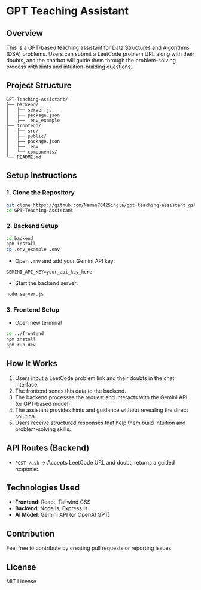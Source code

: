 # GPT Teaching Assistant

## Overview
This is a GPT-based teaching assistant for Data Structures and Algorithms (DSA) problems. Users can submit a LeetCode problem URL along with their doubts, and the chatbot will guide them through the problem-solving process with hints and intuition-building questions.

## Project Structure
```
GPT-Teaching-Assistant/
├── backend/
│   ├── server.js
│   ├── package.json
│   ├── .env_example
├── frontend/
│   ├── src/
│   ├── public/
│   ├── package.json
│   ├── .env
│   └── components/
└── README.md
```

## Setup Instructions

### 1. Clone the Repository
```sh
git clone https://github.com/Naman7642Singla/gpt-teaching-assistant.git
cd GPT-Teaching-Assistant
```

### 2. Backend Setup
```sh
cd backend
npm install
cp .env_example .env
```
- Open `.env` and add your Gemini API key:
```
GEMINI_API_KEY=your_api_key_here
```
- Start the backend server:
```sh
node server.js
```

### 3. Frontend Setup
- Open new terminal
```sh
cd ../frontend
npm install
npm run dev
```

## How It Works
1. Users input a LeetCode problem link and their doubts in the chat interface.
2. The frontend sends this data to the backend.
3. The backend processes the request and interacts with the Gemini API (or GPT-based model).
4. The assistant provides hints and guidance without revealing the direct solution.
5. Users receive structured responses that help them build intuition and problem-solving skills.

## API Routes (Backend)
- `POST /ask` → Accepts LeetCode URL and doubt, returns a guided response.

## Technologies Used
- **Frontend**: React, Tailwind CSS
- **Backend**: Node.js, Express.js
- **AI Model**: Gemini API (or OpenAI GPT)

## Contribution
Feel free to contribute by creating pull requests or reporting issues.

## License
MIT License
